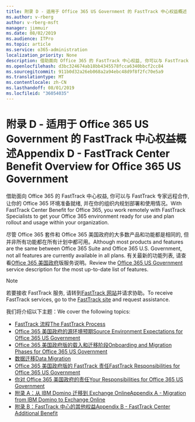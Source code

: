 ```yaml
---
title: 附录 D - 适用于 Office 365 US Government 的 FastTrack 中心权益概述
ms.author: v-rberg
author: v-rberg-msft
manager: jimmuir
ms.date: 08/02/2019
ms.audience: ITPro
ms.topic: article
ms.service: o365-administration
localization_priority: None
description: 借助面向 Office 365 的 FastTrack 中心权益, 你可以与 FastTrack 专家远程合作, 让你的 Office 365 环境准备就绪, 并在你的组织内规划部署和使用情况。
ms.openlocfilehash: d3bc324674ab18bb4345578fcca6340bbcf2cc84
ms.sourcegitcommit: 911b0d32a26eb068a2a94ebc48d9f8f2fc70e5a9
ms.translationtype: MT
ms.contentlocale: zh-CN
ms.lasthandoff: 08/01/2019
ms.locfileid: "36054035"
---
```

# <a name="appendix-d---fasttrack-center-benefit-overview-for-office-365-us-government"></a><span data-ttu-id="1a7a2-103">附录 D - 适用于 Office 365 US Government 的 FastTrack 中心权益概述</span><span class="sxs-lookup"><span data-stu-id="1a7a2-103">Appendix D - FastTrack Center Benefit Overview for Office 365 US Government</span></span>

<span data-ttu-id="1a7a2-104">借助面向 Office 365 的 FastTrack 中心权益, 你可以与 FastTrack 专家远程合作, 让你的 Office 365 环境准备就绪, 并在你的组织内规划部署和使用情况。</span><span class="sxs-lookup"><span data-stu-id="1a7a2-104">With FastTrack Center Benefit for Office 365, you work remotely with FastTrack Specialists to get your Office 365 environment ready for use and plan rollout and usage within your organization.</span></span> 
  
<span data-ttu-id="1a7a2-105">尽管 Office 365 套件和 Office 365 美国政府的大多数产品和功能都是相同的, 但并非所有功能都在所有计划中都可用。</span><span class="sxs-lookup"><span data-stu-id="1a7a2-105">Although most products and features are the same between Office 365 Suite and Office 365 U.S. Government, not all features are currently available in all plans.</span></span> <span data-ttu-id="1a7a2-106">有关最新的功能列表, 请查看[Office 365 美国政府](https://aka.ms/aboutgovcloud)版服务说明。</span><span class="sxs-lookup"><span data-stu-id="1a7a2-106">Review the [Office 365 US Government](https://aka.ms/aboutgovcloud) service description for the most up-to-date list of features.</span></span>

> [!NOTE]
> <span data-ttu-id="1a7a2-107">若要接收 FastTrack 服务, 请转到[FastTrack 网站](https://go.microsoft.com/fwlink/?linkid=780698)并请求协助。</span><span class="sxs-lookup"><span data-stu-id="1a7a2-107">To receive FastTrack services, go to the [FastTrack site](https://go.microsoft.com/fwlink/?linkid=780698) and request assistance.</span></span>  

<span data-ttu-id="1a7a2-108">我们将介绍以下主题：</span><span class="sxs-lookup"><span data-stu-id="1a7a2-108">We cover the following topics:</span></span>
- [<span data-ttu-id="1a7a2-109">FastTrack 流程</span><span class="sxs-lookup"><span data-stu-id="1a7a2-109">The FastTrack Process</span></span>](O365-fasttrack-process.md) 
- [<span data-ttu-id="1a7a2-110">Office 365 美国政府的源环境预期</span><span class="sxs-lookup"><span data-stu-id="1a7a2-110">Source Environment Expectations for Office 365 US Government</span></span>](US-Gov-appendix-source-environment-expectations.md)   
- [<span data-ttu-id="1a7a2-111">Office 365 美国政府版的载入和迁移阶段</span><span class="sxs-lookup"><span data-stu-id="1a7a2-111">Onboarding and Migration Phases for Office 365 US Government</span></span>](US-Gov-appendix-onboarding-and-migration.md)
- [<span data-ttu-id="1a7a2-112">数据迁移</span><span class="sxs-lookup"><span data-stu-id="1a7a2-112">Data Migration</span></span>](O365-data-migration.md)    
- [<span data-ttu-id="1a7a2-113">Office 365 美国政府版的 FastTrack 责任</span><span class="sxs-lookup"><span data-stu-id="1a7a2-113">FastTrack Responsibilities for Office 365 US Government</span></span>](US-Gov-appendix-fasttrack-responsibilities.md)   
- [<span data-ttu-id="1a7a2-114">你对 Office 365 美国政府的责任</span><span class="sxs-lookup"><span data-stu-id="1a7a2-114">Your Responsibilities for Office 365 US Government</span></span>](US-Gov-appendix-your-responsibilities.md) 
- [<span data-ttu-id="1a7a2-115">附录 A：从 IBM Domino 迁移到 Exchange Online</span><span class="sxs-lookup"><span data-stu-id="1a7a2-115">Appendix A - Migration from IBM Domino to Exchange Online</span></span>](O365-from-ibm-domino-to-exchange-online.md)   
- [<span data-ttu-id="1a7a2-116">附录 B：FastTrack 中心的其他权益</span><span class="sxs-lookup"><span data-stu-id="1a7a2-116">Appendix B - FastTrack Center Additional Benefit</span></span>](O365-fasttrack-additional-benefits.md)


